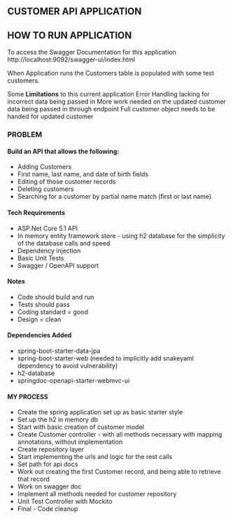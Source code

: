 ## CUSTOMER API APPLICATION

## HOW TO RUN APPLICATION

To access the Swagger Documentation for this application
http://localhost:9092/swagger-ui/index.html

When Application runs the Customers table is populated with some test customers.

Some **Limitations** to this current application
Error Handling lacking for incorrect data being passed in
More work needed on the updated customer data being passed in through endpoint
Full customer object needs to be handed for updated customer

### PROBLEM

#### Build an API that allows the following:
* Adding Customers
* First name, last name, and date of birth fields
* Editing of those customer records
* Deleting customers
* Searching for a customer by partial name match (first or last name)

#### Tech Requirements
* ASP.Net Core 5.1 API 
* In memory entity framework store - using h2 database for the simplicity of the database calls and speed
* Dependency injection 
* Basic Unit Tests
* Swagger / OpenAPI support

#### Notes
* Code should build and run
* Tests should pass
* Coding standard = good
* Design = clean

#### Dependencies Added
* spring-boot-starter-data-jpa
* spring-boot-starter-web (needed to implicitly add snakeyaml dependency to avoid vulnerability)
* h2-database
* springdoc-openapi-starter-webmvc-ui

#### MY PROCESS
* Create the spring application set up as basic starter style
* Set up the h2 in memory db
* Start with basic creation of customer model
* Create Customer controller - with all methods necessary with mapping annotations, without implementation
* Create repository layer
* Start implementing the urls and logic for the rest calls
* Set path for api docs
* Work out creating the first Customer record, and being able to retrieve that record
* Work on swagger doc
* Implement all methods needed for customer repository
* Unit Test Controller with Mockito
* Final - Code cleanup